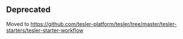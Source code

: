 ## Deprecated
Moved to https://github.com/tesler-platform/tesler/tree/master/tesler-starters/tesler-starter-workflow